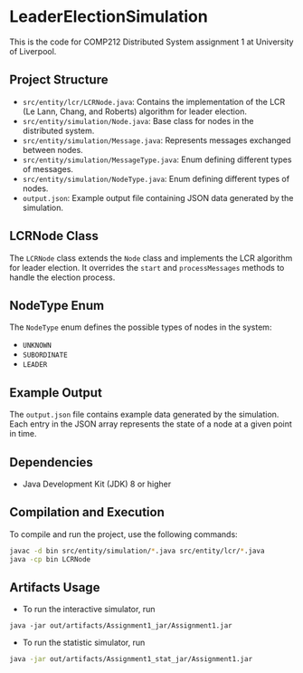 # LeaderElectionSimulation

This is the code for COMP212 Distributed System assignment 1 at University of Liverpool.

## Project Structure

- `src/entity/lcr/LCRNode.java`: Contains the implementation of the LCR (Le Lann, Chang, and Roberts) algorithm for leader election.
- `src/entity/simulation/Node.java`: Base class for nodes in the distributed system.
- `src/entity/simulation/Message.java`: Represents messages exchanged between nodes.
- `src/entity/simulation/MessageType.java`: Enum defining different types of messages.
- `src/entity/simulation/NodeType.java`: Enum defining different types of nodes.
- `output.json`: Example output file containing JSON data generated by the simulation.

## LCRNode Class

The `LCRNode` class extends the `Node` class and implements the LCR algorithm for leader election. It overrides the `start` and `processMessages` methods to handle the election process.

## NodeType Enum

The `NodeType` enum defines the possible types of nodes in the system:
- `UNKNOWN`
- `SUBORDINATE`
- `LEADER`

## Example Output

The `output.json` file contains example data generated by the simulation. Each entry in the JSON array represents the state of a node at a given point in time.

## Dependencies

- Java Development Kit (JDK) 8 or higher

## Compilation and Execution

To compile and run the project, use the following commands:

```sh
javac -d bin src/entity/simulation/*.java src/entity/lcr/*.java
java -cp bin LCRNode
```
## Artifacts Usage

- To run the interactive simulator, run

```shell
java -jar out/artifacts/Assignment1_jar/Assignment1.jar
```

- To run the statistic simulator, run
```sh
java -jar out/artifacts/Assignment1_stat_jar/Assignment1.jar
```

